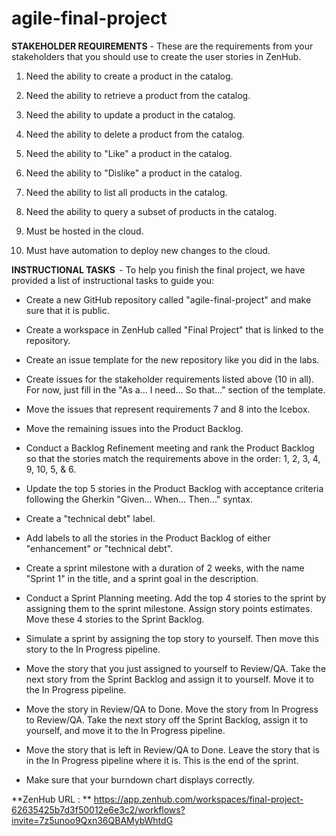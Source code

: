 # agile-final-project

**STAKEHOLDER REQUIREMENTS** - These are the requirements from your stakeholders that you should use to create the user stories in ZenHub. 

 1. Need the ability to create a product in the catalog. 

 2. Need the ability to retrieve a product from the catalog. 

 3. Need the ability to update a product in the catalog. 

 4. Need the ability to delete a product from the catalog. 

 5. Need the ability to "Like" a product in the catalog. 

 6. Need the ability to "Dislike" a product in the catalog. 

 7. Need the ability to list all products in the catalog. 

 8. Need the ability to query a subset of products in the catalog. 

 9. Must be hosted in the cloud. 

10.  Must have automation to deploy new changes to the cloud. 

**INSTRUCTIONAL TASKS**  - To help you finish the final project, we have provided a list of instructional tasks to guide you:  

- Create a new GitHub repository called "agile-final-project" and make sure that it is public. 

- Create a workspace in ZenHub called "Final Project" that is linked to the repository. 

- Create an issue template for the new repository like you did in the labs. 

- Create issues for the stakeholder requirements listed above (10 in all). For now, just fill in the "As a... I need... So that..." section of the template. 

- Move the issues that represent requirements 7 and 8 into the Icebox. 

- Move the remaining issues into the Product Backlog. 

- Conduct a Backlog Refinement meeting and rank the Product Backlog so that the stories match the requirements above in the order: 1, 2, 3, 4, 9, 10, 5, & 6. 

- Update the top 5 stories in the Product Backlog with acceptance criteria following the Gherkin "Given... When... Then..." syntax. 

- Create a "technical debt" label. 

- Add labels to all the stories in the Product Backlog of either "enhancement" or "technical debt". 

- Create a sprint milestone with a duration of 2 weeks, with the name "Sprint 1" in the title, and a sprint goal in the description.

- Conduct a Sprint Planning meeting. Add the top 4 stories to the sprint by assigning them to the sprint milestone. Assign story points estimates.  Move these 4 stories to the Sprint Backlog. 

- Simulate a sprint by assigning the top story to yourself. Then move this story to the In Progress pipeline. 

- Move the story that you just assigned to yourself to Review/QA. Take the next story from the Sprint Backlog and assign it to yourself.  Move it to the In Progress pipeline. 

- Move the story in Review/QA to Done. Move the story from In Progress to Review/QA. Take the next story off the Sprint Backlog, assign it to yourself, and move it to the In Progress pipeline. 
- Move the story that is left in Review/QA to Done. Leave the story that is in the In Progress pipeline where it is. This is the end of the sprint. 
- Make sure that your burndown chart displays correctly.


**ZenHub URL : ** https://app.zenhub.com/workspaces/final-project-62635425b7d3f50012e6e3c2/workflows?invite=7z5unoo9Qxn36QBAMybWhtdG
